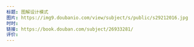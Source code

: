 ```yaml
---
标题: 图解设计模式
图片: https://img9.doubanio.com/view/subject/s/public/s29212016.jpg
时时: 
链接: https://book.douban.com/subject/26933281/
评价:
---
```


